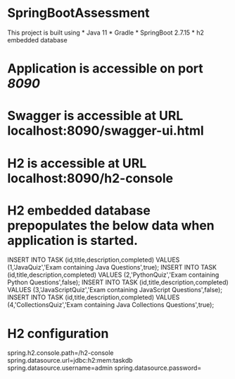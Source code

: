 # SpringBootAssessment
This project is built using 
    * Java 11
    * Gradle
    * SpringBoot 2.7.15
    * h2 embedded database

# Application is accessible on port _**8090**_
# Swagger is accessible at URL localhost:8090/swagger-ui.html 
# H2 is accessible at URL localhost:8090/h2-console

# H2 embedded database prepopulates the below data when application is started.
INSERT INTO TASK (id,title,description,completed) VALUES (1,'JavaQuiz','Exam containing Java Questions',true);
INSERT INTO TASK (id,title,description,completed) VALUES (2,'PythonQuiz','Exam containing Python Questions',false);
INSERT INTO TASK (id,title,description,completed) VALUES (3,'JavaScriptQuiz','Exam containing JavaScript Questions',false);
INSERT INTO TASK (id,title,description,completed) VALUES (4,'CollectionsQuiz','Exam containing Java Collections Questions',true);

# H2 configuration
spring.h2.console.path=/h2-console
spring.datasource.url=jdbc:h2:mem:taskdb 
spring.datasource.username=admin
spring.datasource.password=
